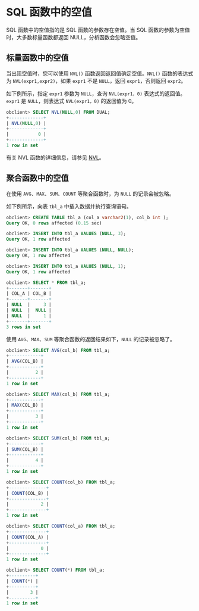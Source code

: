 SQL 函数中的空值 
===============================

SQL 函数中的空值指的是 SQL 函数的参数存在空值。当 SQL 函数的参数为空值时，大多数标量函数都返回 NULL，分析函数会忽略空值。

标量函数中的空值 
-----------------------------

当出现空值时，您可以使用 `NVL()` 函数返回返回值确定空值。`NVL()` 函数的表达式为 `NVL(expr1,expr2)`，如果 `expr1` 不是 `NULL`，返回 `expr1`，否则返回 `expr2`。

如下例所示，指定 `expr1` 参数为 `NULL`，查询 `NVL(expr1，0)` 表达式的返回值。`expr1` 是 `NULL`，则表达式 `NVL(expr1，0)` 的返回值为 0。

```sql
obclient> SELECT NVL(NULL,0) FROM DUAL;
+-------------+
| NVL(NULL,0) |
+-------------+
|           0 |
+-------------+
1 row in set
```



有关 NVL 函数的详细信息，请参见 [NVL](../../5.functions-2/2.single-row-functions/8.null-value-related-function/5.NVL.md)。



聚合函数中的空值 
-----------------------------

在使用 `AVG`、`MAX`、`SUM`、`COUNT` 等聚合函数时，为 `NULL` 的记录会被忽略。

如下例所示，向表 `tbl_a` 中插入数据并执行查询语句。

```sql
obclient> CREATE TABLE tbl_a (col_a varchar2(1), col_b int );
Query OK, 0 rows affected (0.15 sec)

obclient> INSERT INTO tbl_a VALUES (NULL, 3);
Query OK, 1 row affected

obclient> INSERT INTO tbl_a VALUES (NULL, NULL);
Query OK, 1 row affected

obclient> INSERT INTO tbl_a VALUES (NULL, 1);
Query OK, 1 row affected

obclient> SELECT * FROM tbl_a;
+-------+-------+
| COL_A | COL_B |
+-------+-------+
| NULL  |     3 |
| NULL  |  NULL |
| NULL  |     1 |
+-------+-------+
3 rows in set
```



使用 `AVG`、`MAX`、`SUM` 等聚合函数的返回结果如下，`NULL` 的记录被忽略了。

```sql
obclient> SELECT AVG(col_b) FROM tbl_a;
+------------+
| AVG(COL_B) |
+------------+
|          2 |
+------------+
1 row in set

obclient> SELECT MAX(col_b) FROM tbl_a;
+------------+
| MAX(COL_B) |
+------------+
|          3 |
+------------+
1 row in set 

obclient> SELECT SUM(col_b) FROM tbl_a;
+------------+
| SUM(COL_B) |
+------------+
|          4 |
+------------+
1 row in set 

obclient> SELECT COUNT(col_b) FROM tbl_a;
+--------------+
| COUNT(COL_B) |
+--------------+
|            2 |
+--------------+
1 row in set

obclient> SELECT COUNT(col_a) FROM tbl_a;
+--------------+
| COUNT(COL_A) |
+--------------+
|            0 |
+--------------+
1 row in set 

obclient> SELECT COUNT(*) FROM tbl_a;
+----------+
| COUNT(*) |
+----------+
|        3 |
+----------+
1 row in set
```



